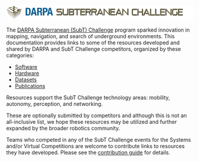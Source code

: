 ![subt-banner](docs/subt_banner.png "DARPA SubT Challenge")

The [DARPA Subterranean (SubT) Challenge](https://subtchallenge.com/) program sparked innovation in mapping, navigation, and search of underground environments.
This documentation provides links to some of the resources developed and shared by DARPA and SubT Challenge competitors, organized by these categories:

* [Software](1-Software.md)
* [Hardware](2-Hardware.md)
* [Datasets](3-Datasets.md)
* [Publications](4-Publications.md)

Resources support the SubT Challenge technology areas: mobility, autonomy, perception, and networking.

These are optionally submitted by competitors and although this is not an all-inclusive list, we hope these resources may be utilized and further expanded by the broader robotics community.

Teams who competed in any of the SubT Challenge events for the Systems and/or Virtual Competitions are welcome to contribute links to resources they have developed. Please see the [contribution guide](docs/CONTRIBUTING.md) for details.
